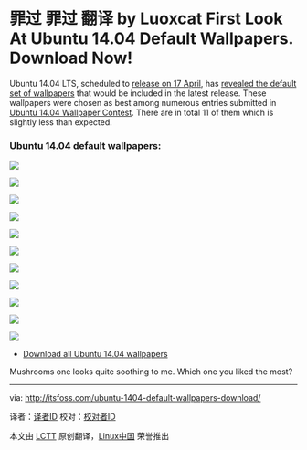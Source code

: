 罪过 罪过 翻译 by Luoxcat
First Look At Ubuntu 14.04 Default Wallpapers. Download Now!
================================================================================
Ubuntu 14.04 LTS, scheduled to [release on 17 April][1], has [revealed the default set of wallpapers][2] that would be included in the latest release. These wallpapers were chosen as best among numerous entries submitted in [Ubuntu 14.04 Wallpaper Contest][3]. There are in total 11 of them which is slightly less than expected.

### Ubuntu 14.04 default wallpapers: ###

![](http://itsfoss.com/wp-content/uploads/2014/03/Backyard-Mushrooms-Kurt-Zitzelman.jpg)

![](http://itsfoss.com/wp-content/uploads/2014/03/Beach-Renato-Giordanelli.jpg)

![](http://itsfoss.com/wp-content/uploads/2014/03/Berries-Tom-Kijas.jpg)

![](http://itsfoss.com/wp-content/uploads/2014/03/Foggy-Forest-Jake-Stewart.jpg)

![](http://itsfoss.com/wp-content/uploads/2014/03/Ibanez-Infinity-Jaco-Kok.jpg)

![](http://itsfoss.com/wp-content/uploads/2014/03/Jelly-Fish-RaDu-GaLaN.jpg)

![](http://itsfoss.com/wp-content/uploads/2014/03/Mono-Lake-Angela-Henderson.jpg)

![](http://itsfoss.com/wp-content/uploads/2014/03/Partitura-Vincijun.jpg)

![](http://itsfoss.com/wp-content/uploads/2014/03/Reflections-Trenton-Fox.jpg)

![](http://itsfoss.com/wp-content/uploads/2014/03/Sea-Fury-Ian-Worrall.jpg)

![](http://itsfoss.com/wp-content/uploads/2014/03/Water-web-Tom-Kijas.jpg)

- [Download all Ubuntu 14.04 wallpapers][4]

Mushrooms one looks quite soothing to me. Which one you liked the most?

--------------------------------------------------------------------------------

via: http://itsfoss.com/ubuntu-1404-default-wallpapers-download/

译者：[译者ID](https://github.com/译者ID) 校对：[校对者ID](https://github.com/校对者ID)

本文由 [LCTT](https://github.com/LCTT/TranslateProject) 原创翻译，[Linux中国](http://linux.cn/) 荣誉推出

[1]:http://itsfoss.com/ubuntu-1404-release-schedule/
[2]:https://bugs.launchpad.net/ubuntu/+source/ubuntu-wallpapers/+bug/1275798
[3]:http://itsfoss.com/ubuntu-1404-wallpaper-contest-kicks/
[4]:https://bugs.launchpad.net/ubuntu/+source/ubuntu-wallpapers/+bug/1275798/+attachment/4018003/+files/Optimised%20images.tar.gz
